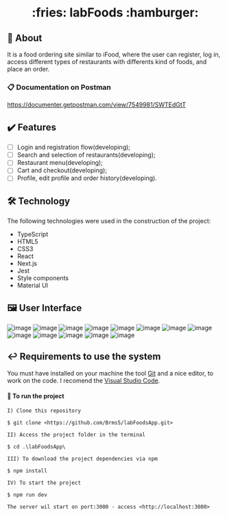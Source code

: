 <h1 align="center"> :fries:	labFoods :hamburger:</h1>

## :notebook: About

It is a food ordering site similar to iFood, where the user can register, log in, access different types of restaurants with differents kind of foods, and place an order.  

### :clipboard: Documentation on Postman

https://documenter.getpostman.com/view/7549981/SWTEdGtT

## :heavy_check_mark: Features

- [ ] Login and registration flow(developing);
- [ ] Search and selection of restaurants(developing);
- [ ] Restaurant menu(developing);
- [ ] Cart and checkout(developing);
- [ ] Profile, edit profile and order history(developing).

## :hammer_and_wrench: Technology

The following technologies were used in the construction of the project:

- TypeScript
- HTML5
- CSS3
- React
- Next.js
- Jest
- Style components
- Material UI

## :framed_picture: User Interface

![image](https://user-images.githubusercontent.com/83079569/215592029-9aa21f56-e332-4308-a4aa-85f57a0987c0.png)
![image](https://user-images.githubusercontent.com/83079569/215592148-dee6b4f4-3be4-46cc-8d62-af90f3fa7cc9.png)
![image](https://user-images.githubusercontent.com/83079569/215592264-906af4c5-de8b-4d7b-9365-ed3001bb60f2.png)
![image](https://user-images.githubusercontent.com/83079569/215592447-22ccd4f1-92d0-4ee4-a8c8-4c3dce921515.png)
![image](https://user-images.githubusercontent.com/83079569/215592521-82525969-54dc-4c90-b19d-f39069f032d6.png)
![image](https://user-images.githubusercontent.com/83079569/215592564-b2e838ae-6efe-4f81-850b-0861ec770e8d.png)
![image](https://user-images.githubusercontent.com/83079569/215592601-2b84eec1-a1cd-4bb1-a2ce-9d6eaf96f409.png)
![image](https://user-images.githubusercontent.com/83079569/215592689-e4adfeec-95d8-4e4d-b206-0bae4695a69a.png)
![image](https://user-images.githubusercontent.com/83079569/215592754-ac3505a8-4b2e-4bca-8312-8d019d072779.png)
![image](https://user-images.githubusercontent.com/83079569/215592825-5f74f1fe-49f5-4822-b184-1a11f4f33282.png)
![image](https://user-images.githubusercontent.com/83079569/215592914-0534e13c-7e76-4f8a-8aa7-b0baf30c3134.png)
![image](https://user-images.githubusercontent.com/83079569/215592970-0ba1efdc-5377-447f-9f15-e6e458a0eca0.png)
![image](https://user-images.githubusercontent.com/83079569/215593041-ea96de9e-2794-48d9-90ac-d5985ad0325b.png)

## :leftwards_arrow_with_hook: Requirements to use the system

You must have installed on your machine the tool [Git](https://git-scm.com/) and a nice editor, to work on the code. I recomend the [Visual Studio Code](https://code.visualstudio.com/).

#### :checkered_flag: To run the project

```
I) Clone this repository

$ git clone <https://github.com/Brms5/labFoodsApp.git>

II) Access the project folder in the terminal

$ cd .\labFoodsApp\

III) To download the project dependencies via npm

$ npm install

IV) To start the project

$ npm run dev

The server wil start on port:3000 - access <http://localhost:3000>
```
